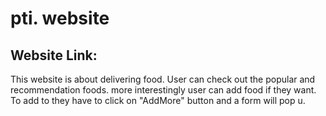 # pti. website


## Website Link: 

This website is about delivering food. User can check out the popular and recommendation foods. more interestingly user can add food if they want. To add to they have to click on "AddMore" button and a form will pop u.



